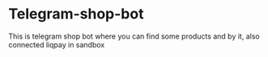 # Telegram-shop-bot
This is telegram shop bot where you can find some products and by it, also connected liqpay in sandbox
